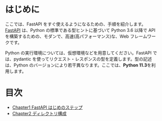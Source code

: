 # はじめに

ここでは、FastAPI をすぐ使えるようになるための、手順を紹介します。
[FastAPI](https://fastapi.tiangolo.com/ja/) は、Python の標準である型ヒントに基づいて Python 3.6 以降で API を構築するための、モダンで、高速(高パフォーマンス)な、Web フレームワークです。

Python の実行環境については、仮想環境などを用意してください。FastAPI では、pydantic を使ってリクエスト・レスポンスの型を定義します。型の記述は、Python のバージョンにより若干異なります。ここでは、**Python 11.3**を利用します。

# 目次

- [Chapter1 FastAPI はじめのステップ](./chapters/chapter1.md)
- [Chapter2 ディレクトリ構成](./chapters/chapter2.md)
